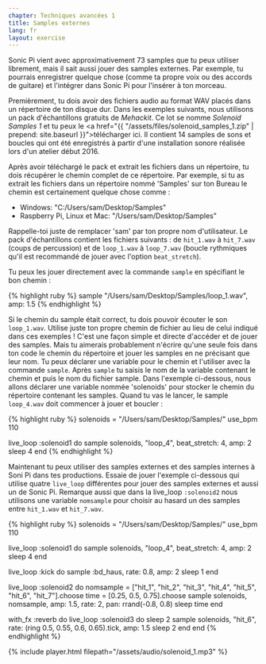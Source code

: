 ```yaml
---
chapter: Techniques avancées 1
title: Samples externes
lang: fr
layout: exercise
---
```


Sonic Pi vient avec approximativement 73 samples que tu peux utiliser librement, mais il sait aussi jouer des samples externes. Par exemple, tu pourrais enregistrer quelque chose (comme ta propre voix ou des accords de guitare) et l'intégrer dans Sonic Pi pour l'insérer à ton morceau.

Premièrement, tu dois avoir des fichiers audio au format WAV placés dans un répertoire de ton disque dur. Dans les exemples suivants, nous utilisons un pack d'échantillons gratuits de *Mehackit*. Ce lot se nomme *Solenoid Samples 1* et tu peux le <a href="{{ "/assets/files/solenoid_samples_1.zip" | prepend: site.baseurl }}">télécharger ici</a>. Il contient 14 samples de sons et boucles qui ont été enregistrés à partir d'une installation sonore réalisée lors d'un atelier début 2016.

Après avoir téléchargé le pack et extrait les fichiers dans un répertoire, tu dois récupérer le chemin complet de ce répertoire. Par exemple, si tu as extrait les fichiers dans un répertoire nommé 'Samples' sur ton Bureau le chemin est certainement quelque chose comme&nbsp;:

* Windows: "C:/Users/sam/Desktop/Samples"
* Raspberry Pi, Linux et Mac: "/Users/sam/Desktop/Samples"

Rappelle-toi juste de remplacer 'sam' par ton propre nom d'utilisateur. Le pack d'échantillons contient les fichiers suivants&nbsp;: de `hit_1.wav` à `hit_7.wav` (coups de percussion) et de `loop_1.wav` à `loop_7.wav` (boucle rythmiques qu'il est recommandé de jouer avec l'option `beat_stretch`).

Tu peux les jouer directement avec la commande `sample` en spécifiant le bon chemin&nbsp;:

{% highlight ruby %}
sample "/Users/sam/Desktop/Samples/loop_1.wav", amp: 1.5
{% endhighlight %}

Si le chemin du sample était correct, tu dois pouvoir écouter le son `loop_1.wav`. Utilise juste ton propre chemin de fichier au lieu de celui indiqué dans ces exemples&nbsp;! C'est une façon simple et directe d'accéder et de jouer des samples. Mais tu aimerais probablement n'écrire qu'une seule fois dans ton code le chemin du répertoire et jouer les samples en ne précisant que leur nom. Tu peux déclarer une variable pour le chemin et l'utiliser avec la commande `sample`. Après `sample` tu saisis le nom de la variable contenant le chemin et puis le nom du fichier sample. Dans l'exemple ci-dessous, nous allons déclarer une variable nommée 'solenoids' pour stocker le chemin du répertoire contenant les samples. Quand tu vas le lancer, le sample `loop_4.wav` doit commencer à jouer et boucler&nbsp;:

{% highlight ruby %}
solenoids = "/Users/sam/Desktop/Samples/"
use_bpm 110

live_loop :solenoid1 do
  sample solenoids, "loop_4", beat_stretch: 4, amp: 2
  sleep 4
end
{% endhighlight %}

Maintenant tu peux utiliser des samples externes et des samples internes à Soni Pi dans tes productions. Essaie de jouer l'exemple ci-dessous qui utilise quatre `live_loop` différentes pour jouer des samples externes et aussi un de Sonic Pi. Remarque aussi que dans la live_loop `:solenoid2` nous utilisons une variable `nomsample` pour choisir au hasard un des samples entre `hit_1.wav` et `hit_7.wav`.

{% highlight ruby %}
solenoids = "/Users/sam/Desktop/Samples/"
use_bpm 110

live_loop :solenoid1 do
  sample solenoids, "loop_4", beat_stretch: 4, amp: 2
  sleep 4
end

live_loop :kick do
  sample :bd_haus, rate: 0.8, amp: 2
  sleep 1
end

live_loop :solenoid2 do
  nomsample = ["hit_1", "hit_2", "hit_3", "hit_4", "hit_5", "hit_6", "hit_7"].choose
  time = [0.25, 0.5, 0.75].choose
  sample solenoids, nomsample, amp: 1.5, rate: 2, pan: rrand(-0.8, 0.8)
  sleep time
end

with_fx :reverb do
  live_loop :solenoid3 do
    sleep 2
    sample solenoids, "hit_6", rate: (ring 0.5, 0.55, 0.6, 0.65).tick, amp: 1.5
    sleep 2
  end
end
{% endhighlight %}

{% include player.html filepath="/assets/audio/solenoid_1.mp3" %}
